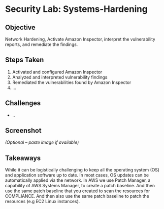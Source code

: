 # Security Lab: Systems-Hardening

## Objective
Network Hardening, Activate Amazon Inspector, interpret the vulnerability reports, and remediate the findings.

## Steps Taken
1. Activated and configured Amazon Inspector
2. Analyzed and interpreted vulnerability findings
3. Remediated the vulnerabilities found by Amazon Inspector
4. ...

## Challenges
- ..

## Screenshot
_(Optional – paste image if available)_

## Takeaways
While it can be logistically challenging to keep all the operating system (OS) and application software up to date. In most cases, OS updates can be automatically applied via the network. In AWS we use Patch Manager, a capability of AWS Systems Manager, to create a patch baseline. And then use the same patch baseline that you created to scan the resources for COMPLIANCE. And then also use the same patch baseline to patch the resources (e.g EC2 Linux instances).
